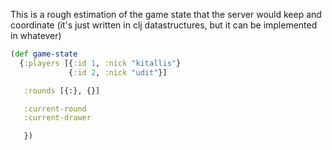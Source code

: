 This is a rough estimation of the game state that the server would keep and coordinate (it's just written in clj datastructures, but it can be implemented in whatever)

```clojure
(def game-state
  {:players [{:id 1, :nick "kitallis"}
             {:id 2, :nick "udit"}]

   :rounds [{:}, {}]

   :current-round
   :current-drawer

   })
```
